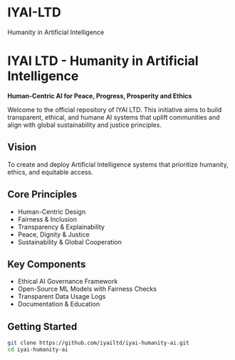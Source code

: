 # IYAI-LTD
Humanity in Artificial Intelligence 
# IYAI LTD - Humanity in Artificial Intelligence

**Human-Centric AI for Peace, Progress, Prosperity and Ethics**

Welcome to the official repository of IYAI LTD. This initiative aims to build transparent, ethical, and humane AI systems that uplift communities and align with global sustainability and justice principles.

## Vision
To create and deploy Artificial Intelligence systems that prioritize humanity, ethics, and equitable access.

## Core Principles
- Human-Centric Design
- Fairness & Inclusion
- Transparency & Explainability
- Peace, Dignity & Justice
- Sustainability & Global Cooperation

## Key Components
- Ethical AI Governance Framework
- Open-Source ML Models with Fairness Checks
- Transparent Data Usage Logs
- Documentation & Education

## Getting Started

```bash
git clone https://github.com/iyailtd/iyai-humanity-ai.git
cd iyai-humanity-ai
